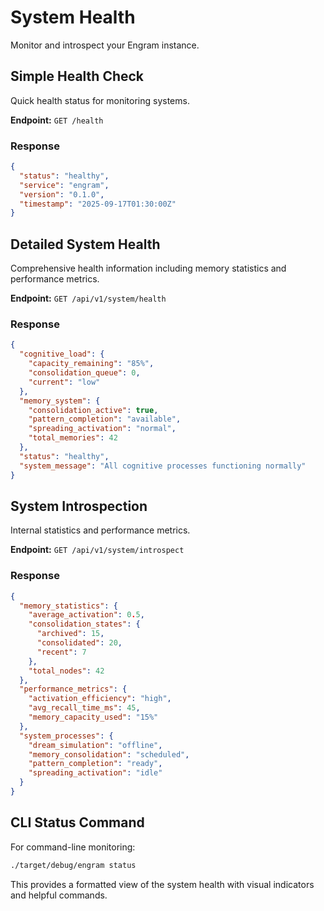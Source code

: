 # System Health

Monitor and introspect your Engram instance.

## Simple Health Check

Quick health status for monitoring systems.

**Endpoint:** `GET /health`

### Response

```json
{
  "status": "healthy",
  "service": "engram",
  "version": "0.1.0",
  "timestamp": "2025-09-17T01:30:00Z"
}

```

## Detailed System Health

Comprehensive health information including memory statistics and performance metrics.

**Endpoint:** `GET /api/v1/system/health`

### Response

```json
{
  "cognitive_load": {
    "capacity_remaining": "85%",
    "consolidation_queue": 0,
    "current": "low"
  },
  "memory_system": {
    "consolidation_active": true,
    "pattern_completion": "available",
    "spreading_activation": "normal",
    "total_memories": 42
  },
  "status": "healthy",
  "system_message": "All cognitive processes functioning normally"
}

```

## System Introspection

Internal statistics and performance metrics.

**Endpoint:** `GET /api/v1/system/introspect`

### Response

```json
{
  "memory_statistics": {
    "average_activation": 0.5,
    "consolidation_states": {
      "archived": 15,
      "consolidated": 20,
      "recent": 7
    },
    "total_nodes": 42
  },
  "performance_metrics": {
    "activation_efficiency": "high",
    "avg_recall_time_ms": 45,
    "memory_capacity_used": "15%"
  },
  "system_processes": {
    "dream_simulation": "offline",
    "memory_consolidation": "scheduled",
    "pattern_completion": "ready",
    "spreading_activation": "idle"
  }
}

```

## CLI Status Command

For command-line monitoring:

```bash
./target/debug/engram status

```

This provides a formatted view of the system health with visual indicators and helpful commands.
